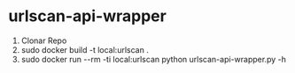 # urlscan-api-wrapper

1) Clonar Repo
2) sudo docker build -t local:urlscan .
3) sudo docker run --rm -ti local:urlscan python urlscan-api-wrapper.py -h
